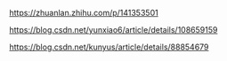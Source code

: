 https://zhuanlan.zhihu.com/p/141353501

https://blog.csdn.net/yunxiao6/article/details/108659159

https://blog.csdn.net/kunyus/article/details/88854679


